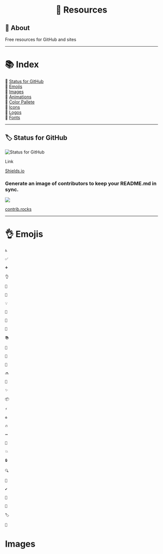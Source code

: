 # <p align="center">💫 Resources</p>

## 📝 About
Free resources for GitHub and sites

---

# 📚 Index
🔖 [Status for GitHub](#️-status-for-github)<br>
🔖 [Emojis](#-emojis)<br>
🔖 [Images](#images)<br>
🔖 [Animations]()<br>
🔖 [Color Pallete]()<br>
🔖 [Icons]()<br>
🔖 [Logos]()<br>
🔖 [Fonts]()<br>

---

## 🏷️ Status for GitHub

![Status for GitHub](https://img.shields.io/badge/Status-for%20GitHub-orange)

Link

[Shields.io](https://shields.io/)

### Generate an image of contributors to keep your README.md in sync.
<a href="https://github.com/PhilipMello/how-to/graphs/contributors">
  <img src="https://contrib.rocks/image?repo=PhilipMello/how-to" />
</a>

[contrib.rocks](https://contrib.rocks/)

---

# 👌 Emojis

```
♿
```

```
✅
```

```
➕
```

```
👌
```

```
💫
```

```
🐛
```

```
💡
```

```
🎉
```

```
🔧
```

```
🚀
```

```
📚
```

```
🚧
```

```
💄
```

```
🧱
```

```
🔜
```

```
🚚
```

```
✨
```

```
📦
```

```
⚡
```

```
♻️
```

```
🔥
```

```
➖
```

```
📱
```

```
💥
```

```
🔒️
```

```
🔍️
```

```
🔖
```

```
✔️
```

```
🧪
```

```
📝
```

```
🏷️
```

```
🥅
```

# Images

